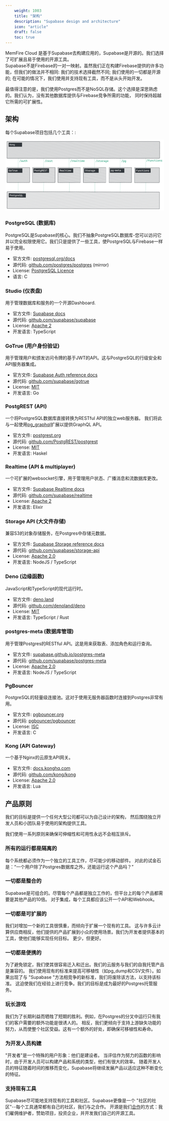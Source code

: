 ```yaml
---
    weight: 1003
    title: "架构"
    description: "Supabase design and architecture"
    icon: "article"
    draft: false
    toc: true
---
```



MemFire Cloud 是基于Supabase去构建应用的，Supabase是开源的。我们选择了可扩展且易于使用的开源工具。   
Supabase不是Firebase的一对一映射。虽然我们正在构建Firebase提供的许多功能，但我们的做法并不相同: 我们的技术选择截然不同; 我们使用的一切都是开源的; 在可能的情况下，我们使用并支持现有工具，而不是从头开始开发。

最值得注意的是，我们使用Postgres而不是NoSQL存储。这个选择是深思熟虑的。我们认为，没有其他数据库提供与Firebase竞争所需的功能， 同时保持超越它所需的可扩展性。

## 架构

每个Supabase项目包括几个工具：:

<img src="../../img/supabase-architecture.png">

### PostgreSQL (数据库)

PostgreSQL是Supabase的核心。我们不抽象PostgreSQL数据库-您可以访问它并以完全权限使用它。我们只是提供了一些工具，使PostgreSQL与Firebase一样易于使用。

- 官方文件: [postgresql.org/docs](https://www.postgresql.org/docs/current/index.html)
- 源代码: [github.com/postgres/postgres](https://github.com/postgres/postgres) (mirror)
- License: [PostgreSQL Licence](https://www.postgresql.org/about/licence/)
- 语言: C

### Studio (仪表盘)

用于管理数据库和服务的一个开源Dashboard.

- 官方文件: [Supabase docs](/docs)
- 源代码: [github.com/supabase/supabase](https://github.com/supabase/supabase/tree/master/studio)
- License: [Apache 2](https://github.com/supabase/supabase/blob/master/LICENSE)
- 开发语言: TypeScript

### GoTrue (用户身份验证)

用于管理用户和颁发访问令牌的基于JWT的API。这与PostgreSQL的行级安全和API服务器集成。

- 官方文件: [Supabase Auth reference docs](/docs/app/sdkdocs/auth)
- 源代码: [github.com/supabase/gotrue](https://github.com/supabase/gotrue)
- License: [MIT](https://github.com/supabase/gotrue/blob/master/LICENSE)
- 开发语言: Go

### PostgREST (API)

一个将PostgreSQL数据库直接转换为RESTful API的独立web服务器。 
我们将此与一起使用[pg_graphql](https://github.com/supabase/pg_graphql)扩展以提供GraphQL API。

- 官方文件: [postgrest.org](https://postgrest.org/)
- 源代码: [github.com/PostgREST/postgrest](https://github.com/PostgREST/postgrest)
- License: [MIT](https://github.com/PostgREST/postgrest/blob/main/LICENSE)
- 开发语言: Haskel

### Realtime (API & multiplayer)

一个可扩展的websocket引擎，用于管理用户状态、广播消息和流数据库更改。

- 官方文件: [Supabase Realtime docs](/docs/app/realtime/realtime)
- 源代码: [github.com/supabase/realtime](https://github.com/supabase/realtime)
- License: [Apache 2](https://github.com/supabase/realtime/blob/master/LICENSE)
- 开发语言: Elixir

### Storage API (大文件存储)

兼容S3的对象存储服务，在Postgres中存储元数据。

- 官方文件: [Supabase Storage reference docs](/docs/app/sdkdocs/storage)
- 源代码: [github.com/supabase/storage-api](https://github.com/supabase/storage-api)
- License: [Apache 2.0](https://github.com/supabase/storage-api/blob/master/LICENSE)
- 开发语言: NodeJS / TypeScript

### Deno (边缘函数)

JavaScript和TypeScript的现代运行时。

- 官方文件: [deno.land](https://deno.land/)
- 源代码: [github.com/denoland/deno](https://github.com/denoland/deno)
- License: [MIT](https://github.com/denoland/deno/blob/main/LICENSE.md)
- 开发语言: TypeScript / Rust

### postgres-meta (数据库管理)

用于管理Postgres的RESTful API。这是用来获取表、添加角色和运行查询。

- 官方文件: [supabase.github.io/postgres-meta](https://supabase.github.io/postgres-meta/)
- 源代码: [github.com/supabase/postgres-meta](https://github.com/supabase/postgres-meta)
- License: [Apache 2.0](https://github.com/supabase/postgres-meta/blob/master/LICENSE)
- 开发语言: NodeJS / TypeScript

### PgBouncer

PostgreSQL的轻量级连接池。这对于使用无服务器函数时连接到Postgres非常有用。

- 官方文件: [pgbouncer.org](http://www.pgbouncer.org/)
- 源代码: [pgbouncer/pgbouncer](https://github.com/pgbouncer/pgbouncer)
- License: [ISC](https://github.com/pgbouncer/pgbouncer/blob/master/COPYRIGHT)
- 开发语言: C

### Kong (API Gateway)

 一个基于Nginx的云原生API网关。

- 官方文件: [docs.konghq.com](https://docs.konghq.com/)
- 源代码: [github.com/kong/kong](https://github.com/kong/kong)
- License: [Apache 2.0](https://github.com/Kong/kong/blob/master/LICENSE)
- 开发语言: Lua

## 产品原则

我们的目标是提供一个任何大型公司都可以为自己设计的架构， 然后围绕独立开发人员和小团队易于使用的架构提供工具。

我们使用一系列原则来确保可伸缩性和可用性永远不会相互排斥。

### 所有的运行都是隔离的

每个系统都必须作为一个独立的工具工作，尽可能少的移动部件。 对此的试金石是：“一个用户除了Postgres数据库之外，还能运行这个产品吗？”

###  一切都是整合的

Supabase是可组合的。尽管每个产品都是独立工作的，但平台上的每个产品都需要是其他产品的10倍。 对于集成，每个工具都应该公开一个API和Webhook。

###  一切都是可扩展的

我们对增加一个新的工具很慎重，而倾向于扩展一个现有的工具。
这与许多云计算供应商相反，他们提供的产品扩展到小众的使用场景。我们为开发者提供基本的工具，使他们能够实现任何目标。
更少，但更好。

###  一切都是便携的
 
为了避免锁定，我们使其很容易迁入和迁出。我们的云服务与我们的自我托管产品是兼容的。
我们使用现有的标准来提高可移植性（如pg_dump和CSV文件）。如果出现了与 "Supabase "方法相竞争的新标准，我们将废除该方法，以支持该标准。
这迫使我们在经验上进行竞争。我们的目标是成为最好的Postgres托管服务。
### 玩长游戏


我们为了长期利益而牺牲了短期的胜利。例如，在Postgres的分叉中运行只有我们的客户需要的额外功能是很诱人的。
相反，我们更倾向于支持上游缺失功能的努力，从而使整个社区受益。这有一个额外的好处，即确保可移植性和寿命。

### 为开发人员构建

"开发者"是一个特殊的用户形象：他们是建设者。
当评估作为努力的函数的影响时，由于开发人员可以构建产品和系统的类型，他们有很大的效率。
随着开发人员的特征随着时间的推移而变化，Supabase将继续发展产品以适应这种不断变化的特征。

### 支持现有工具

Supabase尽可能地支持现有的工具和社区。Supabase更像是一个 "社区的社区"--每个工具通常都有自己的社区，我们与之合作。
开源是我们[合作](https://supabase.com/blog/supabase-series-b#giving-back)的方式：我们雇佣维护者，赞助项目，投资企业，并开发我们自己的开源工具。


